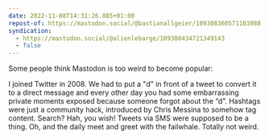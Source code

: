 ```yaml
---
date: 2022-11-08T14:31:26.885+01:00
repost-of: https://mastodon.social/@bastianallgeier/109308360571103988
syndication:
  - https://mastodon.social/@alienlebarge/109308434721349143
  - false
---
```

Some people think Mastodon is too weird to become popular: 

I joined Twitter in 2008. We had to put a "d" in front of a tweet to convert it to a direct message and every other day you had some embarrassing private moments exposed because someone forgot about the “d”. Hashtags were just a community hack, introduced by Chris Messina to somehow tag content. Search? Hah, you wish! Tweets via SMS were supposed to be a thing. Oh, and the daily meet and greet with the failwhale. Totally not weird.
